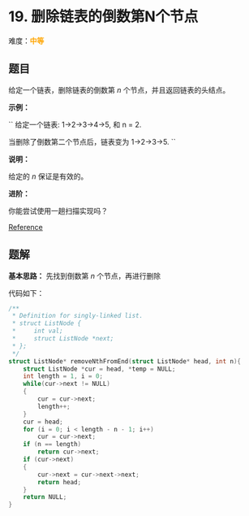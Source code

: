# 19. 删除链表的倒数第N个节点

难度：<font color=orange>**中等**</font>

## 题目

给定一个链表，删除链表的倒数第 *n* 个节点，并且返回链表的头结点。

**示例：**

``
给定一个链表: 1->2->3->4->5, 和 n = 2.

当删除了倒数第二个节点后，链表变为 1->2->3->5.
``

**说明：**

给定的 *n* 保证是有效的。

**进阶：**

你能尝试使用一趟扫描实现吗？

[Reference](https://leetcode-cn.com/problems/remove-nth-node-from-end-of-list)

## 题解

**基本思路：** 先找到倒数第 *n* 个节点，再进行删除

代码如下：

```c
/**
 * Definition for singly-linked list.
 * struct ListNode {
 *     int val;
 *     struct ListNode *next;
 * };
 */
struct ListNode* removeNthFromEnd(struct ListNode* head, int n){
    struct ListNode *cur = head, *temp = NULL;
    int length = 1, i = 0;
    while(cur->next != NULL)
    {
        cur = cur->next;
        length++;
    }
    cur = head;
    for (i = 0; i < length - n - 1; i++)
        cur = cur->next;
    if (n == length)
        return cur->next;
    if (cur->next)
    {
        cur->next = cur->next->next;
        return head;
    }
    return NULL;
}
```